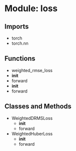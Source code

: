 # Module: loss

## Imports

- torch
- torch.nn

## Functions

- weighted_rmse_loss
- __init__
- forward
- __init__
- forward

## Classes and Methods

- WeightedDRMSLoss
  - __init__
  - forward
- WeightedHuberLoss
  - __init__
  - forward